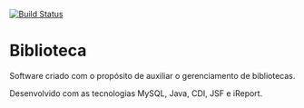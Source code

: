 [![Build Status](https://travis-ci.org/moacircostajr/biblioteca.svg?branch=master)](https://travis-ci.org/moacircostajr/biblioteca)
# Biblioteca
Software criado com o propósito de auxiliar o gerenciamento de bibliotecas.

Desenvolvido com as tecnologias MySQL, Java, CDI, JSF e iReport. 
